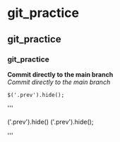 # git_practice  
## git_practice  
### git_practice
__Commit directly to the main branch__  
_Commit directly to the main branch_

`$('.prev').hide();`  

'''

('.prev').hide()
('.prev').hide();

'''


